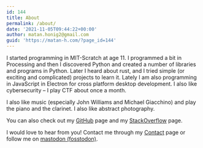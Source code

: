 ```yaml
---
id: 144
title: About
permalink: /about/
date: '2021-11-05T09:44:22+00:00'
author: matan.honig2@gmail.com
guid: 'https://matan-h.com/?page_id=144'
---
```

I started programming in MIT-Scratch at age 11. I programmed a bit in Processing and then I discovered Python and created a number of libraries and programs in Python. Later I heard about rust, and I tried simple (or exciting and complicated) projects to learn it. Lately I am also programming in JavaScript in Electron for cross platform desktop development. I also like cybersecurity – I play CTF about once a month.

I also like music (especially John Williams and Michael Giacchino) and play the piano and the clarinet. I also like abstract photography.

You can also check out my [GitHub](https://github.com/matan-h) page and my [StackOverflow](https://stackoverflow.com/users/12269724/matan-h) page.

I would love to hear from you! Contact me through my [Contact](/contact/) page or follow me on [mastodon (fosstodon)](https://fosstodon.org/@matan_h).